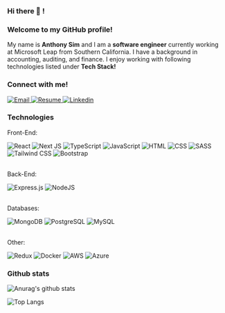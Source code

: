 <!-- ![LinkedIn-Banner](https://user-images.githubusercontent.com/31682285/151724093-4706b65f-d204-4acb-8515-442daa9bb4fa.png) -->

### Hi there 👋 !

### Welcome to my GitHub profile!

<div>
My name is <strong>Anthony Sim</strong> and I am a <strong>software engineer</strong> currently working at Microsoft Leap from Southern California. I have a  background in accounting, auditing, and finance. I enjoy working with following technologies listed under <strong>Tech Stack!</strong>
</div>

### Connect with me!
 
<div>
  <a target="_blank" href = "mailto: anthonyysim@gmail.com"/>
    <img alt="Email" src="https://img.shields.io/badge/email-%23FF0000.svg?style=for-the-badge&logoColor=white)" />
  </a>
  
  <a target="_blank" href="https://drive.google.com/file/d/1MJ8GeGwLb-0uwPI5lpLQwQM1ilE39goE/view?usp=sharing">
    <img alt="Resume" src="https://img.shields.io/badge/Resume-60B5CC?style=for-the-badge" />
  </a>

  <a target="_blank" href="https://www.linkedin.com/in/sim-anthony/">
    <img alt="Linkedin" src="https://img.shields.io/badge/linkedin-0077B5?logo=linkedin&logoColor=white&style=for-the-badge" />
  </a>
</div>

### Technologies

<div>
  <div>
    <p>Front-End:</p>
      <img alt="React" src="https://img.shields.io/badge/React-61DAFB?logo=react&logoColor=black&style=for-the-badge" />
      <img alt="Next JS" src="https://img.shields.io/badge/nextjs-%23000000.svg?style=for-the-badge&logo=next.js&logoColor=white"/>
      <img alt="TypeScript" src="https://img.shields.io/badge/typescript-%23007ACC.svg?style=for-the-badge&logo=typescript&logoColor=white" />
      <img alt="JavaScript" src="https://img.shields.io/badge/JavaScript-F7DF1E?logo=JavaScript&logoColor=black&style=for-the-badge" />  
      <img alt="HTML" src="https://img.shields.io/badge/HTML-E34F26?logo=html5&logoColor=white&style=for-the-badge" />
      <img alt="CSS" src="https://img.shields.io/badge/CSS-1572B6?logo=css3&logoColor=white&style=for-the-badge" />
      <img alt="SASS" src="https://img.shields.io/badge/SASS-hotpink.svg?style=for-the-badge&logo=SASS&logoColor=white" />
      <img alt="Tailwind CSS" src="https://img.shields.io/badge/tailwindcss-%2338B2AC.svg?style=for-the-badge&logo=tailwind-css&logoColor=white" />
      <img alt="Bootstrap" src="https://img.shields.io/badge/bootstrap-%23563D7C.svg?style=for-the-badge&logo=bootstrap&logoColor=white" />
  </div>
    <br>
  <div>
    <p>Back-End:</p>
      <img alt="Express.js" src="https://img.shields.io/badge/express.js-%23404d59.svg?style=for-the-badge&logo=express&logoColor=%2361DAFB"/>
      <img alt="NodeJS" src="https://img.shields.io/badge/NodeJS-088A51?logo=Node.js&logoColor=white&style=for-the-badge" />
  </div>
    <br>
  <div>
    <p>Databases:</p>
      <img alt="MongoDB" src="https://img.shields.io/badge/MongoDB-47A248?logo=mongodb&logoColor=white&style=for-the-badge" />
      <img alt="PostgreSQL" src="https://img.shields.io/badge/PostgreSQL-336791?logo=postgresql&logoColor=white&style=for-the-badge" />
      <img alt="MySQL" src="https://img.shields.io/badge/mysql-%2300f.svg?style=for-the-badge&logo=mysql&logoColor=white" />
  </div>
    <br>
  <div>
    <p>Other:</p>
      <img alt="Redux" src="https://img.shields.io/badge/redux-%23593d88.svg?style=for-the-badge&logo=redux&logoColor=white"/>
      <img alt="Docker" src="https://img.shields.io/badge/docker-%230db7ed.svg?style=for-the-badge&logo=docker&logoColor=white"/>
      <img alt="AWS" src="https://img.shields.io/badge/AWS-%23FF9900.svg?style=for-the-badge&logo=amazon-aws&logoColor=white"/>
      <img alt="Azure" src="https://img.shields.io/badge/azure-%230072C6.svg?style=for-the-badge&logo=microsoftazure&logoColor=white"/>
  </div>
</div>

### Github stats

![Anurag's github stats](https://github-readme-stats.vercel.app/api?username=anthonysim&count_private=true&show_icons=true&theme=tokyonight)

![Top Langs](https://github-readme-stats.vercel.app/api/top-langs/?username=anthonysim&theme=tokyonight)
